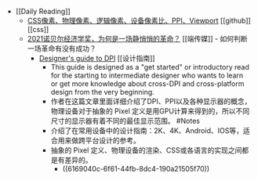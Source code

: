 - [[Daily Reading]]
	- [CSS像素、物理像素、逻辑像素、设备像素比、PPI、Viewport](https://github.com/jawil/blog/issues/21) [[github]] [[css]]
	- [2021诺贝尔经济学奖，为何是一场静悄悄的革命？](https://theinitium.com/article/20211014-opinion-nobel-price-economy/)  [[端传媒]]
	  		- 如何判断一场革命有没有成功？
	  	- [Designer's guide to DPI](https://sebastien-gabriel.com/designers-guide-to-dpi/) [[设计指南]]
	  		- This guide is designed as a "get started" or introductory read for the starting to intermediate designer who wants to learn or get more knowledge about cross-DPI and cross-platform design from the very beginning.
	  		- 作者在这篇文章里面详细介绍了DPI、PPI以及各种显示器的概念，物理设备对于抽象的 Pixel 定义是用GPU计算来得到的，所以不同尺寸的显示器有着不同的最佳显示范围。 #Notes
	  		- 介绍了在常用设备中的设计指南：2K、4K、Android、IOS等，适合用来做跨平台设计的参考。
	  		- 抽象的 Pixel 定义、物理设备的渲染、CSS或各语言的实现之间都是有差异的。
	  			- ((6169040c-6f61-44fb-8dc4-190a21505f70))